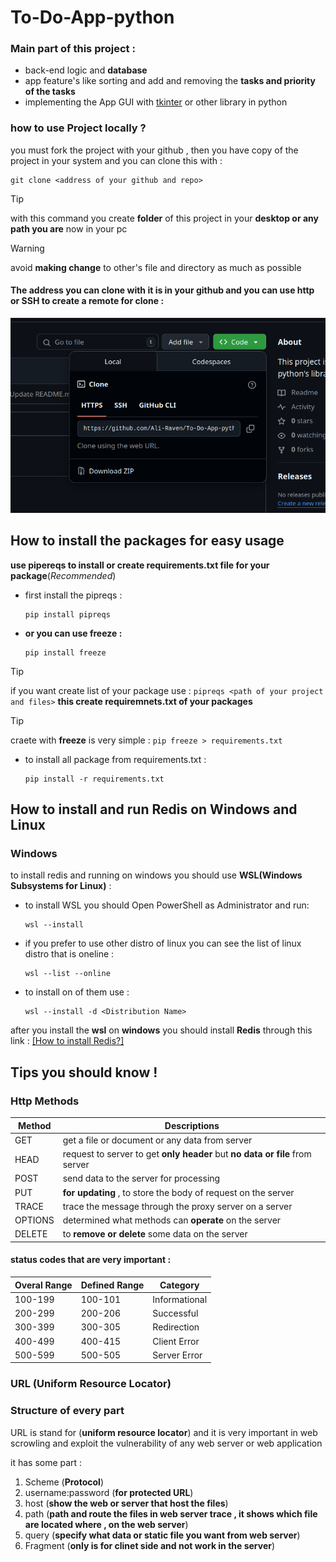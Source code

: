 # To-Do-App-python

### Main part of this project : 
* back-end logic and **database**
* app feature's like sorting and add and removing the **tasks and priority of the tasks**
* implementing the App GUI with [tkinter](https://docs.python.org/3/library/tkinter.html) or other library in python


### how to use Project locally ? 
you must fork the project with your github , then you have copy of the project in your system and you can clone this with : 
```
git clone <address of your github and repo>
```
> [!TIP]
> with this command you create **folder** of this project in your **desktop or any path you are** now in your pc

> [!WARNING]
> avoid **making change** to other's file and directory as much as possible

#### The address you can clone with it is in your github and you can use http or SSH to create a remote for clone : 
![screen_shot_of_address_clone](./Screenshot%20from%202025-07-05%2011-33-12.png)


## How to install the packages for easy usage
**use pipereqs to install or create requirements.txt file for your package**(_Recommended_)
* first install the pipreqs : 
    ```
    pip install pipreqs
    ```
* **or you can use freeze :**
    ```
    pip install freeze
    ```
> [!TIP]
> if you want create list of your package use : 
    ```
    pipreqs <path of your project and files>
    ```
    **this create requiremnets.txt of your packages**
    
> [!TIP]
> craete with **freeze** is very simple : 
    ```
    pip freeze > requirements.txt
    ```    
* to install all package from requirements.txt : 
    ```
    pip install -r requirements.txt
    ```
## How to install and run Redis on Windows and Linux
### Windows
to install redis and running on windows you should use **WSL(Windows Subsystems for Linux)** : 
* to install WSL you should Open PowerShell as Administrator and run: 
    ```
    wsl --install
    ```
* if you prefer to use other distro of linux you can see the list of linux distro that is oneline : 
    ```
    wsl --list --online
    ```
* to install on of them use : 
    ```
    wsl --install -d <Distribution Name>
    ```
after you install the **wsl** on **windows** you should install **Redis** through this link : [[How to install Redis?]](https://redis.io/docs/latest/operate/oss_and_stack/install/archive/install-redis/install-redis-on-windows/)
## Tips you should know !
### Http Methods
| Method | Descriptions | 
| -- | -- |
| GET | get a file or document or any data from server | 
| HEAD | request to server to get **only header** but **no data or file** from server |
| POST | send data to the server for processing |
| PUT | **for updating** , to store the body of request on the server | 
| TRACE | trace the message through the proxy server on a server | 
| OPTIONS | determined what methods can **operate** on the server | 
| DELETE | to **remove or delete** some data on the server |
#### **status codes that are very important :**

| Overal Range | Defined Range | Category | 
| -- | -- | -- | 
| 100-199 | 100-101 | Informational | 
| 200-299 | 200-206 | Successful | 
| 300-399 | 300-305 | Redirection |
| 400-499 | 400-415 | Client Error | 
| 500-599 | 500-505 | Server Error |   


### URL (Uniform Resource Locator)
### Structure of every part 
URL is stand for (**uniform resource locator**) and it is very important in web scrowling and exploit the vulnerability of any web server or web application

it has some part : 
1. Scheme (**Protocol**)
2. username:password (**for protected URL**)
3. host (**show the web or server that host the files**)
4. path (**path and route the files in web server trace , it shows which file are located where , on the web server**)
5. query (**specify what data or static file you want from web server**)
6. Fragment (**only is for clinet side and not work in the server**)















